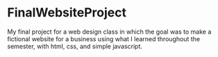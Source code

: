 # FinalWebsiteProject
My final project for a web design class in which the goal was to make a fictional website for a business using what I learned throughout the semester, with html, css, and simple javascript. 
